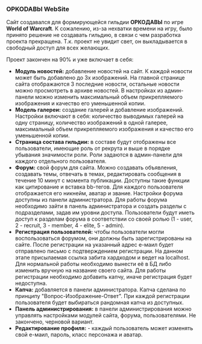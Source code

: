 ### OPKODABbl WebSite

Сайт создавался для формирующейся гильдии **ОРКОДАВЫ** по игре **World of Warcraft**.
К сожалению, из-за нехватки времени на игру, было принято решение не создавать гильдию, в связи с чем разработка проекта прекращена.
Т.к. проект не увидит свет, он выкладывается в свободный доступ для всех желающих.

Проект закончен на 90% и уже включает в себя:
- **Модуль новостей:** добавление новостей на сайт. К каждой новости может быть добавлено до 3х изображений. На главной странице сайта отображаются 3 последние новости, остальные новости можно просмотреть в архиве новостей. В настройках из админ-панели можно изменить максимальный объем прикрепляемого изображения и качество его уменьшенной копии.
- **Модель галереи:** создание галерей и добавление изображений. Настройки включают в себя: количество выводимых галерей на одну страницу, количество изображений в одной галерее, максимальный объем прикрепляемого изображения и качество его уменьшенной копии.
- **Страница состава гильдии:** в составе будут отображены все пользователи, имеющие роль от рекрута и выше в порядке убывания значимости роли. Роли задаются в админ-панели для каждого отдельного пользователя.
- **Форум:** свой форум для сайта. Можно создавать объявления, создавать темы, отвечать в темах, редактировать сообщения в течение 10 минут с момента публикации. Доступны такие функции как цитирование и вставка bb-тегов. Для каждого пользователя отображается его никнейм, аватар и звание. Настройки форума доступны из панели администратора. Для работы форума необходимо зайти в панель администратора и создать разделы с подразделами, задав им уровни доступа. Пользователи будут иметь доступ к разделам форума в соответствии со своей ролью (1 - user, 2 - recruit, 3 - member, 4 - elite, 5 - admin).
- **Регистрация пользователей:** чтобы пользователи могли воспользоваться форумом, они должны быть зарегистрированы на сайте. После регистрации на указанный адрес е-маил будет отправлено письмо с подтверждением регистрации. На данном этапе присылаемая ссылка забита хардкодом и ведет на localhost. Для нормальной работы необходимо вынести её в БД либо изменить вручную на название своего сайта. Для работы регистрации необходимо добавить капчу, иначе регистрация будет недоступна.
- **Капча:** добавляется в панели администратора. Капча сделана по принципу "Вопрос-Изображение-Ответ". При каждой регистрации пользователя будет выбираться рандомная капча из доступных.
- **Панель администрирования:** в панели администрирования можно управлять настройками модулей сайта, форума, пользователями. Не закончено, черновой вариант.
- **Редактирование профиля:** - каждый пользователь может изменять свой е-маил, пароль, класс персонажа и аватар.
